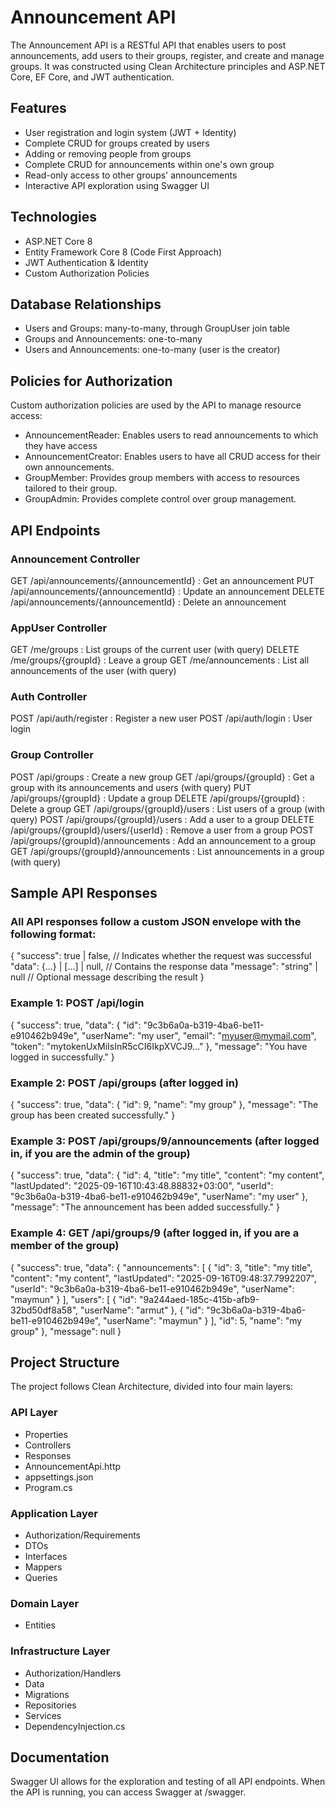 # Announcement API

The Announcement API is a RESTful API that enables users to post announcements, add users to their groups, register, and create and manage groups. It was constructed using Clean Architecture principles and ASP.NET Core, EF Core, and JWT authentication.

## Features
- User registration and login system (JWT + Identity)
- Complete CRUD for groups created by users
- Adding or removing people from groups
- Complete CRUD for announcements within one's own group
- Read-only access to other groups' announcements
- Interactive API exploration using Swagger UI

## Technologies
- ASP.NET Core 8
- Entity Framework Core 8 (Code First Approach)
- JWT Authentication & Identity
- Custom Authorization Policies
  
## Database Relationships
- Users and Groups: many-to-many, through GroupUser join table
- Groups and Announcements: one-to-many
- Users and Announcements: one-to-many (user is the creator)

## Policies for Authorization
Custom authorization policies are used by the API to manage resource access:
- AnnouncementReader: Enables users to read announcements to which they have access
- AnnouncementCreator: Enables users to have all CRUD access for their own announcements.
- GroupMember: Provides group members with access to resources tailored to their group.
- GroupAdmin: Provides complete control over group management.

## API Endpoints
### Announcement Controller
GET /api/announcements/{announcementId} : Get an announcement
PUT /api/announcements/{announcementId} : Update an announcement
DELETE /api/announcements/{announcementId} : Delete an announcement

### AppUser Controller
GET /me/groups : List groups of the current user (with query)
DELETE /me/groups/{groupId} : Leave a group
GET /me/announcements : List all announcements of the user (with query)

### Auth Controller
POST /api/auth/register : Register a new user
POST /api/auth/login : User login

### Group Controller
POST /api/groups : Create a new group
GET /api/groups/{groupId} : Get a group with its announcements and users (with query)
PUT /api/groups/{groupId} : Update a group
DELETE /api/groups/{groupId} : Delete a group
GET /api/groups/{groupId}/users : List users of a group (with query)
POST /api/groups/{groupId}/users : Add a user to a group
DELETE /api/groups/{groupId}/users/{userId} : Remove a user from a group
POST /api/groups/{groupId}/announcements : Add an announcement to a group
GET /api/groups/{groupId}/announcements : List announcements in a group (with query)

## Sample API Responses
### All API responses follow a custom JSON envelope with the following format:
{
  "success": true | false,   // Indicates whether the request was successful
  "data": {...} | [...] | null,  // Contains the response data
  "message": "string" | null  // Optional message describing the result
}
### Example 1: POST /api/login
{
  "success": true,
  "data": {
    "id": "9c3b6a0a-b319-4ba6-be11-e910462b949e",
    "userName": "my user",
    "email": "myuser@mymail.com",
    "token": "mytokenUxMiIsInR5cCI6IkpXVCJ9..."
  },
  "message": "You have logged in successfully."
}
### Example 2: POST /api/groups (after logged in)
{
  "success": true,
  "data": { 
    "id": 9,
    "name": "my group"
  }, 
  "message": "The group has been created successfully."
}
### Example 3: POST /api/groups/9/announcements (after logged in, if you are the admin of the group)
{
  "success": true,
  "data": {
    "id": 4,
    "title": "my title",
    "content": "my content",
    "lastUpdated": "2025-09-16T10:43:48.88832+03:00",
    "userId": "9c3b6a0a-b319-4ba6-be11-e910462b949e",
    "userName": "my user"
  },
  "message": "The announcement has been added successfully."
}
### Example 4: GET /api/groups/9 (after logged in, if you are a member of the group)
{
  "success": true,
  "data": {
    "announcements": \[
      {
        "id": 3,
        "title": "my title",
        "content": "my content",
        "lastUpdated": "2025-09-16T09:48:37.7992207",
        "userId": "9c3b6a0a-b319-4ba6-be11-e910462b949e",
        "userName": "maymun"
      }
    \],
    "users": \[
      {
        "id": "9a244aed-185c-415b-afb9-32bd50df8a58",
        "userName": "armut"
      },
      {
        "id": "9c3b6a0a-b319-4ba6-be11-e910462b949e",
        "userName": "maymun"
      }
    \],
    "id": 5,
    "name": "my group"
  },
  "message": null
}

## Project Structure
The project follows Clean Architecture, divided into four main layers:
### API Layer
- Properties
- Controllers
- Responses
- AnnouncementApi.http
- appsettings.json
- Program.cs
### Application Layer
- Authorization/Requirements
- DTOs
- Interfaces
- Mappers
- Queries
### Domain Layer
- Entities
### Infrastructure Layer
- Authorization/Handlers
- Data
- Migrations
- Repositories
- Services
- DependencyInjection.cs

## Documentation
Swagger UI allows for the exploration and testing of all API endpoints. When the API is running, you can access Swagger at /swagger. 
